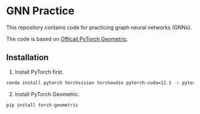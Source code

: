 # GNN Practice

This repository contains code for practicing graph neural networks (GNNs).

The code is based on [Officail PyTorch Geometric](https://pytorch-geometric.readthedocs.io/en/latest/get_started/colabs.html).

## Installation

1. Install PyTorch first.

```bash
conda install pytorch torchvision torchaudio pytorch-cuda=12.1 -c pytorch -c nvidia
```

2. Install PyTorch Geometric.

```bash
pip install torch-geometric
```
